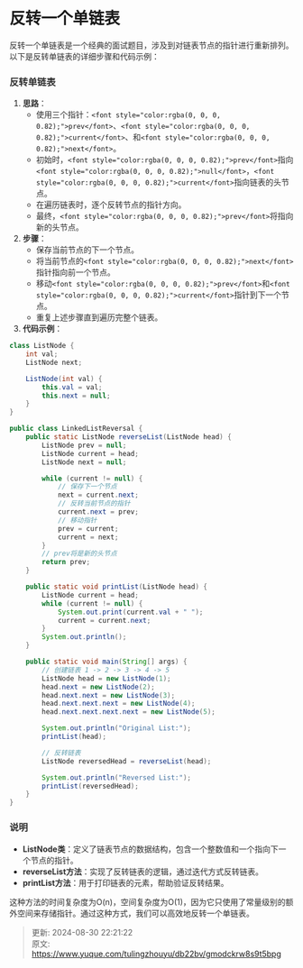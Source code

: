 # 反转一个单链表

<font style="color:rgba(0, 0, 0, 0.82);">反转一个单链表是一个经典的面试题目，涉及到对链表节点的指针进行重新排列。以下是反转单链表的详细步骤和代码示例：</font>

### <font style="color:rgba(0, 0, 0, 0.82);">反转单链表</font>
1. **<font style="color:rgba(0, 0, 0, 0.82);">思路</font>**<font style="color:rgba(0, 0, 0, 0.82);">：</font>
    - <font style="color:rgba(0, 0, 0, 0.82);">使用三个指针：</font>`<font style="color:rgba(0, 0, 0, 0.82);">prev</font>`<font style="color:rgba(0, 0, 0, 0.82);">、</font>`<font style="color:rgba(0, 0, 0, 0.82);">current</font>`<font style="color:rgba(0, 0, 0, 0.82);">、和</font>`<font style="color:rgba(0, 0, 0, 0.82);">next</font>`<font style="color:rgba(0, 0, 0, 0.82);">。</font>
    - <font style="color:rgba(0, 0, 0, 0.82);">初始时，</font>`<font style="color:rgba(0, 0, 0, 0.82);">prev</font>`<font style="color:rgba(0, 0, 0, 0.82);">指向</font>`<font style="color:rgba(0, 0, 0, 0.82);">null</font>`<font style="color:rgba(0, 0, 0, 0.82);">，</font>`<font style="color:rgba(0, 0, 0, 0.82);">current</font>`<font style="color:rgba(0, 0, 0, 0.82);">指向链表的头节点。</font>
    - <font style="color:rgba(0, 0, 0, 0.82);">在遍历链表时，逐个反转节点的指针方向。</font>
    - <font style="color:rgba(0, 0, 0, 0.82);">最终，</font>`<font style="color:rgba(0, 0, 0, 0.82);">prev</font>`<font style="color:rgba(0, 0, 0, 0.82);">将指向新的头节点。</font>
2. **<font style="color:rgba(0, 0, 0, 0.82);">步骤</font>**<font style="color:rgba(0, 0, 0, 0.82);">：</font>
    - <font style="color:rgba(0, 0, 0, 0.82);">保存当前节点的下一个节点。</font>
    - <font style="color:rgba(0, 0, 0, 0.82);">将当前节点的</font>`<font style="color:rgba(0, 0, 0, 0.82);">next</font>`<font style="color:rgba(0, 0, 0, 0.82);">指针指向前一个节点。</font>
    - <font style="color:rgba(0, 0, 0, 0.82);">移动</font>`<font style="color:rgba(0, 0, 0, 0.82);">prev</font>`<font style="color:rgba(0, 0, 0, 0.82);">和</font>`<font style="color:rgba(0, 0, 0, 0.82);">current</font>`<font style="color:rgba(0, 0, 0, 0.82);">指针到下一个节点。</font>
    - <font style="color:rgba(0, 0, 0, 0.82);">重复上述步骤直到遍历完整个链表。</font>
3. **<font style="color:rgba(0, 0, 0, 0.82);">代码示例</font>**<font style="color:rgba(0, 0, 0, 0.82);">：</font>

```java
class ListNode {  
    int val;  
    ListNode next;  

    ListNode(int val) {  
        this.val = val;  
        this.next = null;  
    }  
}  

public class LinkedListReversal {  
    public static ListNode reverseList(ListNode head) {  
        ListNode prev = null;  
        ListNode current = head;  
        ListNode next = null;  

        while (current != null) {  
            // 保存下一个节点  
            next = current.next;  
            // 反转当前节点的指针  
            current.next = prev;  
            // 移动指针  
            prev = current;  
            current = next;  
        }  
        // prev将是新的头节点  
        return prev;  
    }  

    public static void printList(ListNode head) {  
        ListNode current = head;  
        while (current != null) {  
            System.out.print(current.val + " ");  
            current = current.next;  
        }  
        System.out.println();  
    }  

    public static void main(String[] args) {  
        // 创建链表 1 -> 2 -> 3 -> 4 -> 5  
        ListNode head = new ListNode(1);  
        head.next = new ListNode(2);  
        head.next.next = new ListNode(3);  
        head.next.next.next = new ListNode(4);  
        head.next.next.next.next = new ListNode(5);  

        System.out.println("Original List:");  
        printList(head);  

        // 反转链表  
        ListNode reversedHead = reverseList(head);  

        System.out.println("Reversed List:");  
        printList(reversedHead);  
    }  
}
```

### <font style="color:rgba(0, 0, 0, 0.82);">说明</font>
+ **<font style="color:rgba(0, 0, 0, 0.82);">ListNode类</font>**<font style="color:rgba(0, 0, 0, 0.82);">：定义了链表节点的数据结构，包含一个整数值和一个指向下一个节点的指针。</font>
+ **<font style="color:rgba(0, 0, 0, 0.82);">reverseList方法</font>**<font style="color:rgba(0, 0, 0, 0.82);">：实现了反转链表的逻辑，通过迭代方式反转链表。</font>
+ **<font style="color:rgba(0, 0, 0, 0.82);">printList方法</font>**<font style="color:rgba(0, 0, 0, 0.82);">：用于打印链表的元素，帮助验证反转结果。</font>

<font style="color:rgba(0, 0, 0, 0.82);">这种方法的时间复杂度为O(n)，空间复杂度为O(1)，因为它只使用了常量级别的额外空间来存储指针。通过这种方式，我们可以高效地反转一个单链表。</font>



> 更新: 2024-08-30 22:21:22  
> 原文: <https://www.yuque.com/tulingzhouyu/db22bv/gmodckrw8s9t5bpg>
